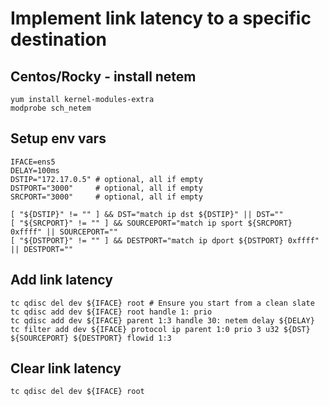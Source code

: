 # Implement link latency to a specific destination

## Centos/Rocky - install netem

```
yum install kernel-modules-extra
modprobe sch_netem
```

## Setup env vars

```
IFACE=ens5
DELAY=100ms
DSTIP="172.17.0.5" # optional, all if empty
DSTPORT="3000"     # optional, all if empty
SRCPORT="3000"     # optional, all if empty

[ "${DSTIP}" != "" ] && DST="match ip dst ${DSTIP}" || DST=""
[ "${SRCPORT}" != "" ] && SOURCEPORT="match ip sport ${SRCPORT} 0xffff" || SOURCEPORT=""
[ "${DSTPORT}" != "" ] && DESTPORT="match ip dport ${DSTPORT} 0xffff" || DESTPORT=""
```

## Add link latency

```
tc qdisc del dev ${IFACE} root # Ensure you start from a clean slate
tc qdisc add dev ${IFACE} root handle 1: prio
tc qdisc add dev ${IFACE} parent 1:3 handle 30: netem delay ${DELAY}
tc filter add dev ${IFACE} protocol ip parent 1:0 prio 3 u32 ${DST} ${SOURCEPORT} ${DESTPORT} flowid 1:3
```

## Clear link latency

```
tc qdisc del dev ${IFACE} root
```
